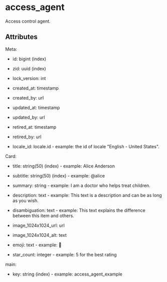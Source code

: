 # access_agent

Access control agent.


## Attributes

Meta:

  * id: bigint (index)

  * zid: uuid (index)

  * lock_version: int

  * created_at: timestamp

  * created_by: url

  * updated_at: timestamp

  * updated_by: url

  * retired_at: timestamp

  * retired_by: url

  * locale_id: locale.id - example: the id of locale "English - United States".


Card:

  * title: string(50) (index) - example: Alice Anderson


  * subtitle: string(50) (index) - example: @alice


  * summary: string - example: I am a doctor who helps treat children.


  * description: text - example: This text is a description and can be as long as you wish.


  * disambiguation: text - example: This text explains the difference between this item and others.


  * image_1024x1024_url: url

  * image_1024x1024_alt: text

  * emoji: text - example: 🚀


  * star_count: integer - example: 5 for the best rating


main:

  * key: string (index) - example: access_agent_example


